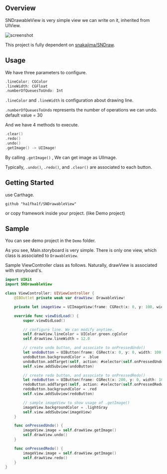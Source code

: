 ## Overview
SNDrawableView is very simple view we can write on it, inherited from UIView.

![screenshot](https://raw.githubusercontent.com/ha1fha1f/SNDrawableView/master/screenshots/screenshot.png)


This project is fully dependent on [snakajima/SNDraw](https://github.com/snakajima/SNDraw).

## Usage

We have three parameters to configure.

```swift
.lineColor: CGColor
.lineWidth: CGFloat
.numberOfQueuesToUndo: Int
```

`.lineColor` and `.lineWidth` is configuration about drawing line.

`.numberOfQueuesToUndo` represents the number of operations we can undo.
default value = 30

And we have 4 methods to execute.

```swift
.clear()
.redo()
.undo()
.getImage() -> UIImage!
```

By calling `.getImage()` , We can get image as UIImage.

Typically, `.undo()`, `.redo()`, and `.clear()` are associated to each button.


## Getting Started

use Carthage.

```Cartfile
github "ha1fha1f/SNDrawableView"
```

or copy framework inside your project. (like Demo project)

## Sample

You can see demo project in the `Demo` folder.

As you see, Main.storyboard is very simple. There is only one view, which class is associated to `DrawableView`.

Sample ViewController class as follows. Naturally, drawView is associated with storyboard's.

```swift
import UIKit
import SNDrawableView

class ViewController: UIViewController {
    @IBOutlet private weak var drawView: DrawableView!

    private let imageView = UIImageView(frame: CGRect(x: 0, y: 100, width: 100, height: 100))

    override func viewDidLoad() {
        super.viewDidLoad()

        // configure line. We can modify anytime.
        self.drawView.lineColor = UIColor.green.cgColor
        self.drawView.lineWidth = 12.0

        // create undo button, and associate to onPressedUndo()
        let undoButton = UIButton(frame: CGRect(x: 0, y: 0, width: 100, height: 100))
        undoButton.backgroundColor = .blue
        undoButton.addTarget(self, action: #selector(self.onPressedUndo), for: .touchUpInside)
        self.view.addSubview(undoButton)

        // create redo button, and associate to onPressedRedo()
        let redoButton = UIButton(frame: CGRect(x: 200, y: 0, width: 100, height: 100))
        redoButton.addTarget(self, action: #selector(self.onPressedRedo), for: .touchUpInside)
        redoButton.backgroundColor = .red
        self.view.addSubview(redoButton)

        // sample imageView to show usage of .getImage()
        imageView.backgroundColor = .lightGray
        self.view.addSubview(imageView)
    }

    func onPressedUndo() {
        imageView.image = self.drawView.getImage()
        self.drawView.undo()
    }

    func onPressedRedo() {
        imageView.image = self.drawView.getImage()
        self.drawView.redo()
    }
}
```
